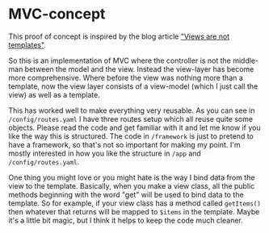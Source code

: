 # MVC-concept

This proof of concept is inspired by the blog article ["Views are not templates"](https://r.je/views-are-not-templates.html).

So this is an implementation of MVC where the controller is not the middle-man between the model and the view. Instead the view-layer has become more comprehensive. Where before the view was nothing more than a template, now the view layer consists of a view-model (which I just call the view) as well as a template.

This has worked well to make everything very reusable. As you can see in `/config/routes.yaml` I have three routes setup which all reuse quite some objects. Please read the code and get familiar with it and let me know if you like the way this is structured. The code in `/framework` is just to pretend to have a framework, so that's not so important for making my point. I'm mostly interested in how you like the structure in `/app` and `/config/routes.yaml`.

One thing you might love or you might hate is the way I bind data from the view to the template. Basically, when you make a view class, all the public methods beginning with the word "get" will be used to bind data to the template. So for example, if your view class has a method called `getItems()` then whatever that returns will be mapped to `$items` in the template. Maybe it's a little bit magic, but I think it helps to keep the code much cleaner.